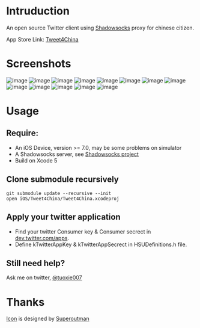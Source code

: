 # Intruduction

An open source Twitter client using [Shadowsocks](http://www.shadowsocks.com) proxy for chinese citizen.

App Store Link: [Tweet4China](https://itunes.apple.com/cn/app/tweet4china/id445052810?l=en&mt=8)

# Screenshots

![image](https://github.com/tuoxie007/Tweet4China2/raw/master/Screenshots/1.PNG)
![image](https://github.com/tuoxie007/Tweet4China2/raw/master/Screenshots/2.PNG)
![image](https://github.com/tuoxie007/Tweet4China2/raw/master/Screenshots/3.PNG)
![image](https://github.com/tuoxie007/Tweet4China2/raw/master/Screenshots/4.PNG)
![image](https://github.com/tuoxie007/Tweet4China2/raw/master/Screenshots/5.PNG)
![image](https://github.com/tuoxie007/Tweet4China2/raw/master/Screenshots/6.PNG)
![image](https://github.com/tuoxie007/Tweet4China2/raw/master/Screenshots/7.PNG)
![image](https://github.com/tuoxie007/Tweet4China2/raw/master/Screenshots/8.PNG)
![image](https://github.com/tuoxie007/Tweet4China2/raw/master/Screenshots/9.PNG)
![image](https://github.com/tuoxie007/Tweet4China2/raw/master/Screenshots/10.PNG)
![image](https://github.com/tuoxie007/Tweet4China2/raw/master/Screenshots/11.PNG)
![image](https://github.com/tuoxie007/Tweet4China2/raw/master/Screenshots/12.PNG)
![image](https://github.com/tuoxie007/Tweet4China2/raw/master/Screenshots/13.PNG)

# Usage

## Require:
* An iOS Device, version >= 7.0, may be some problems on simulator
* A Shadowsocks server, see [Shadowsocks project](http://www.shadowsocks.com)
* Build on Xcode 5

## Clone submodule recursively

	git submodule update --recursive --init
	open iOS/Tweet4China/Tweet4China.xcodeproj

## Apply your twitter application

* Find your twitter Consumer key & Consumer secrect in [dev.twitter.com/apps](https://dev.twitter.com/apps).
* Define kTwitterAppKey & kTwitterAppSecrect in HSUDefinitions.h file.

## Still need help?

Ask me on twitter, [@tuoxie007](https://twitter.com/tuoxie007)


# Thanks
[Icon](http://d.pr/i/sFKW) is designed by [Superoutman](http://dooid.me/superoutman)
